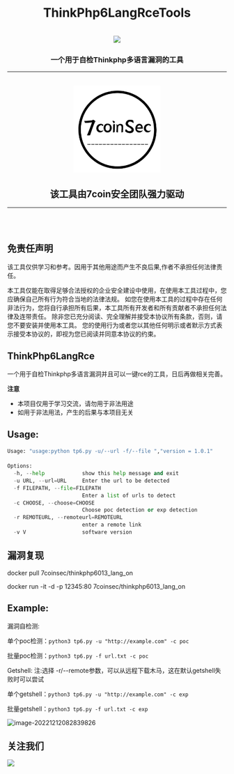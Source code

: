 

<h1 align="center">ThinkPhp6LangRceTools</h1>

<br>

<div align="center">
<img src="https://img.shields.io/github/stars/7coinSec/identity-card-crack-tools?style=for-the-badge&logo=appveyor">
</div>




<h3 align="center">一个用于自检Thinkphp多语言漏洞的工具</h3>

<hr>
	<br>
<div align="center">
		<img width="200" src="images/logo.jpg">
</div>
<h2 align="center">该工具由7coin安全团队强力驱动</h2>
<hr>
	<br>
	<br>

## 免责任声明

该工具仅供学习和参考。因用于其他用途而产生不良后果,作者不承担任何法律责任。

本工具仅能在取得足够合法授权的企业安全建设中使用，在使用本工具过程中，您应确保自己所有行为符合当地的法律法规。 如您在使用本工具的过程中存在任何非法行为，您将自行承担所有后果，本工具所有开发者和所有贡献者不承担任何法律及连带责任。 除非您已充分阅读、完全理解并接受本协议所有条款，否则，请您不要安装并使用本工具。 您的使用行为或者您以其他任何明示或者默示方式表示接受本协议的，即视为您已阅读并同意本协议的约束。



## ThinkPhp6LangRce

一个用于自检Thinkphp多语言漏洞并且可以一键rce的工具，日后再做相关完善。

**注意**

- 本项目仅用于学习交流，请勿用于非法用途
- 如用于非法用法，产生的后果与本项目无关



## Usage:

```py
Usage: "usage:python tp6.py -u/--url -f/--file ","version = 1.0.1"

Options:
  -h, --help            show this help message and exit
  -u URL, --url=URL     Enter the url to be detected
  -f FILEPATH, --file=FILEPATH
                        Enter a list of urls to detect
  -c CHOOSE, --choose=CHOOSE
                        Choose poc detection or exp detection
  -r REMOTEURL, --remoteurl=REMOTEURL
                        enter a remote link
  -v V                  software version

```



## 漏洞复现

docker pull 7coinsec/thinkphp6013_lang_on

docker run -it -d -p 12345:80 7coinsec/thinkphp6013_lang_on



## Example:

漏洞自检测:

单个poc检测：`python3 tp6.py -u "http://example.com" -c poc`

批量poc检测：`python3 tp6.py -f url.txt -c poc`

Getshell: 注:选择 -r/--remote参数，可以从远程下载木马，这在默认getshell失败时可以尝试

单个getshell：`python3 tp6.py -u "http://example.com" -c exp`

批量getshell：`python3 tp6.py -f url.txt -c exp `

![image-20221212082839826](https://fge7supload-1307552994.cos.ap-shanghai.myqcloud.com/markdown/image-20221212082839826.png)



## 关注我们

<img src="https://fge7supload-1307552994.cos.ap-shanghai.myqcloud.com/markdown/qrcode_for_gh_f2e957af2c09_344.jpg"/>